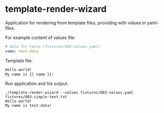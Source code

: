 # template-render-wizard

Application for rendering from template files, providing with values in yaml-files.

For example content of values file:
```yaml
# data for tests (fixtures/003-values.yaml)
name: test-data
```

Template file:
```txt
Hello world!
My name is {{ name }}!
```

Run application and his output:
```shell
./template-render-wizard --values fixtures/003-values.yaml fixtures/003-simple-text.txt
Hello world!
My name is test-data!

```
